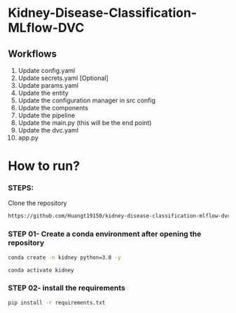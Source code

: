 # Kidney-Disease-Classification-MLflow-DVC

## Workflows

1. Update config.yaml
2. Update secrets.yaml [Optional]
3. Update params.yaml
4. Update the entity
5. Update the configuration manager in src config
6. Update the components
7. Update the pipeline
8. Update the main.py (this will be the end point)
9. Update the dvc.yaml
10. app.py

# How to run?
### STEPS:

Clone the repository

```bash
https://github.com/Huangt19150/kidney-disease-classification-mlflow-dvc
```
### STEP 01- Create a conda environment after opening the repository

```bash
conda create -n kidney python=3.8 -y
```

```bash
conda activate kidney
```


### STEP 02- install the requirements
```bash
pip install -r requirements.txt
```